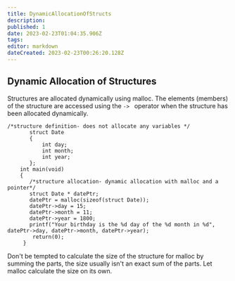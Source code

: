 ```yaml
---
title: DynamicAllocationOfStructs
description: 
published: 1
date: 2023-02-23T01:04:35.906Z
tags: 
editor: markdown
dateCreated: 2023-02-23T00:26:20.128Z
---
```




## Dynamic Allocation of Structures 

Structures are allocated dynamically using malloc. The elements (members) of the structure are accessed using the `-> ` operator when the structure has been allocated dynamically.

```
/*structure definition- does not allocate any variables */
       struct Date
       {
           int day;
           int month;
           int year;
       };
    int main(void)
    {
       /*structure allocation- dynamic allocation with malloc and a pointer*/
       struct Date * datePtr;
       datePtr = malloc(sizeof(struct Date));
       datePtr->day = 15;
       datePtr->month = 11;
       datePtr->year = 1800;
       printf("Your birthday is the %d day of the %d month in %d", datePtr->day, datePtr->month, datePtr->year);
        return(0);
     }
```

Don't be tempted to calculate the size of the structure for malloc by summing the parts, the size usually isn't an exact sum of the parts. Let malloc calculate the size on its own.

